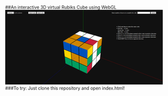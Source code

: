 ##An interactive 3D virtual Rubiks Cube using WebGL
![tag](screenshot.PNG)
###To try:
Just clone this repository and open index.html!

